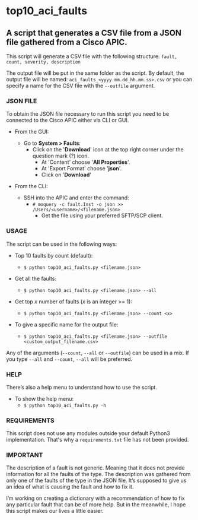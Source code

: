 # top10_aci_faults
## A script that generates a CSV file from a JSON file gathered from a Cisco APIC.

This script will generate a CSV file with the following structure:
`fault, count, severity, description`

The output file will be put in the same folder as the script. By default, the output file will be named:
`aci_faults_<yyyy.mm.dd_hh.mm.ss>.csv` or you can specify a name for the CSV file with the `--outfile` argument.

### JSON FILE
To obtain the JSON file necessary to run this script you need to be connected to the Cisco APIC either via CLI or GUI.

- From the GUI:
  - Go to __System > Faults__:
    - Click on the '__Download__' icon at the top right corner under the question mark (?) icon.
      - At 'Content' choose '__All Properties__'.
      - At 'Export Format' choose '__json__'.
      - Click on '__Download__'

- From the CLI:
  - SSH into the APIC and enter the command:
    - `# moquery -c fault.Inst -o json >> /Users/<username>/<filename.json>`
      - Get the file using your preferred SFTP/SCP client.

### USAGE
The script can be used in the following ways:

- Top 10 faults by count (default):
  - `$ python top10_aci_faults.py <filename.json>`

- Get all the faults:
  - `$ python top10_aci_faults.py <filename.json> --all`

- Get top _x_ number of faults (_x_ is an integer >= 1):
  - `$ python top10_aci_faults.py <filename.json> --count <x>`

- To give a specific name for the output file:
  - `$ python top10_aci_faults.py <filename.json> --outfile <custom_output_filename.csv>`

Any of the arguments (`--count`, `--all` or `--outfile`) can be used in a mix.  If you type `--all` and `--count`, `--all` will be preferred.

### HELP
There’s also a help menu to understand how to use the script.

- To show the help menu:
  - `$ python top10_aci_faults.py -h`

### REQUIREMENTS
This script does not use any modules outside your default Python3 implementation.  That's why a `requirements.txt` file has not been provided.

### IMPORTANT
The description of a fault is not generic.  Meaning that it does not provide information for all the faults of the type.  The description was gathered from only one of the faults of the type in the JSON file.  It’s supposed to give us an idea of what is causing the fault and how to fix it.

I’m working on creating a dictionary with a recommendation of how to fix any particular fault that can be of more help.  But in the meanwhile, I hope this script makes our lives a little easier.
